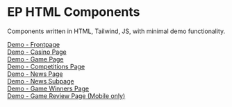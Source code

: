 # EP HTML Components

Components written in HTML, Tailwind, JS, with minimal demo functionality.

[Demo - Frontpage](https://orindholt.github.io/EP-HTML-Components/index.html)<br/>
[Demo - Casino Page](https://orindholt.github.io/EP-HTML-Components/casino.html)<br/>
[Demo - Game Page](https://orindholt.github.io/EP-HTML-Components/game.html)<br/>
[Demo - Competitions Page](https://orindholt.github.io/EP-HTML-Components/competitions.html)<br/>
[Demo - News Page](https://orindholt.github.io/EP-HTML-Components/news.html)<br/>
[Demo - News Subpage](https://orindholt.github.io/EP-HTML-Components/news-subpage.html)<br/>
[Demo - Game Winners Page](https://orindholt.github.io/EP-HTML-Components/game-winners.html)<br/>
[Demo - Game Review Page (Mobile only)](https://orindholt.github.io/EP-HTML-Components/game-review.html)<br/>
